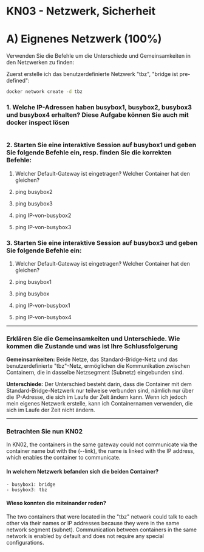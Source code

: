 # KN03 - Netzwerk, Sicherheit

# A) Eignenes Netzwerk (100%)

Verwenden Sie die Befehle um die Unterschiede und Gemeinsamkeiten in den Netzwerken zu finden:

Zuerst erstelle ich das benutzerdefinierte Netzwerk "tbz", "bridge ist pre-defined":

```bash
docker network create -d tbz
```

### 1. Welche IP-Adressen haben busybox1, busybox2, busybox3 und busybox4 erhalten? Diese Aufgabe können Sie auch mit docker inspect lösen

```bash

```

### 2. Starten Sie eine interaktive Session auf busybox1 und geben Sie folgende Befehle ein, resp. finden Sie die korrekten Befehle:

1. Welcher Default-Gateway ist eingetragen? Welcher Container hat den gleichen?

2. ping busybox2

3. ping busybox3

4. ping IP-von-busybox2

5. ping IP-von-busybox3

### 3. Starten Sie eine interaktive Session auf busybox3 und geben Sie folgende Befehle ein:

1. Welcher Default-Gateway ist eingetragen? Welcher Container hat den gleichen?

2. ping busybox1

3. ping busybox

4. ping IP-von-busybox1

5. ping IP-von-busybox4

---

### Erklären Sie die Gemeinsamkeiten und Unterschiede. Wie kommen die Zustande und was ist Ihre Schlussfolgerung

**Gemeinsamkeiten:**
Beide Netze, das Standard-Bridge-Netz und das benutzerdefinierte "tbz"-Netz, ermöglichen die Kommunikation zwischen Containern, die in dasselbe Netzsegment (Subnetz) eingebunden sind.
    
**Unterschiede:**
Der Unterschied besteht darin, dass die Container mit dem Standard-Bridge-Netzwerk nur teilweise verbunden sind, nämlich nur über die IP-Adresse, die sich im Laufe der Zeit ändern kann. Wenn ich jedoch mein eigenes Netzwerk erstelle, kann ich Containernamen verwenden, die sich im Laufe der Zeit nicht ändern.

---

### Betrachten Sie nun KN02
In KN02, the containers in the same gateway could not communicate via the container name but with the (--link), the name is linked with the IP address, which enables the container to communicate.

#### In welchem Netzwerk befanden sich die beiden Container?
    - busybox1: bridge
    - busybox3: tbz

#### Wieso konnten die miteinander reden?
The two containers that were located in the "tbz" network could talk to each other via their names or IP addresses because they were in the same network segment (subnet). Communication between containers in the same network is enabled by default and does not require any special configurations.